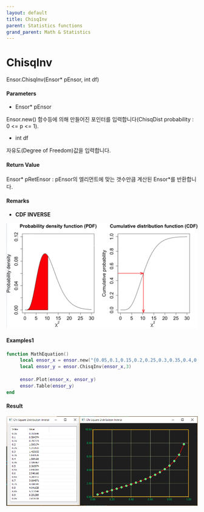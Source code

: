 ```yaml
---
layout: default
title: ChisqInv
parent: Statistics functions
grand_parent: Math & Statistics
---
```


# ChisqInv

Ensor.ChisqInv\(Ensor\* pEnsor, int df\)

#### Parameters

* Ensor\* pEnsor

Ensor.new\(\) 함수등에 의해 만들어진 포인터를 입력합니다\(ChisqDist probability : 0 &lt;= p &lt;= 1\).

* int df

자유도\(Degree of Freedom\)값을 입력합니다.

#### Return Value

Ensor\* pRetEnsor : pEnsor의 엘리먼트에 맞는 갯수만큼 계산된 Ensor\*를 반환합니다.

#### Remarks

* **CDF INVERSE**

![](./StatisticsAPI/ChisqDistInvFunc.png)

#### Examples1

```lua
function MathEquation()
     local ensor_x = ensor.new("{0.05,0.1,0.15,0.2,0.25,0.3,0.35,0.4,0.45,0.5,0.55,0.6,0.65,0.7,0.75,0.8,0.85,0.9,0.95}")
     local ensor_y = ensor.ChisqInv(ensor_x,3)

     ensor.Plot(ensor_x, ensor_y)
     ensor.Table(ensor_y)
end
```

#### Result

![](./StatisticsAPI/ChisqDistInvResult.png)

